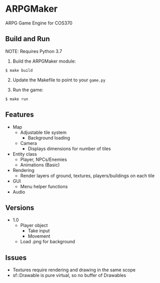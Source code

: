 # ARPGMaker
ARPG Game Engine for COS370

## Build and Run
NOTE: Requires Python 3.7

1. Build the ARPGMaker module:
```
$ make build
```
2. Update the Makefile to point to your `game.py`

3. Run the game:
```
$ make run
```

## Features
- Map
  - Adjustable tile system
    - Background loading
  - Camera
    - Displays dimensions for number of tiles
- Entity class
  - Player, NPCs/Enemies
  - Animations (Basic)
- Rendering
  - Render layers of ground, textures, players/buildings on each tile
- GUI
  - Menu helper functions
- Audio

## Versions
- 1.0
  - Player object
    - Take input
    - Movement
  - Load .png for background

## Issues
- Textures require rendering and drawing in the same scope
- sf::Drawable is pure virtual, so no buffer of Drawables
